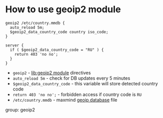# How to use geoip2 module

```nginx
geoip2 /etc/country.mmdb {
  auto_reload 5m;
  $geoip2_data_country_code country iso_code;
}

server {
  if ( $geoip2_data_country_code = "RU" ) {
    return 403 'no no';
  }
}
```

- `geoip2` - [lib:geoip2 module](/nginx/how-to-install-geoip2-modile) directives
- `auto_reload 5m` - check for DB updates every 5 minutes
- `$geoip2_data_country_code` - this variable will store detected country code
- `return 403 'no no';` - forbidden access if country code is `RU`
- `/etc/country.mmdb` - maxmind [geoip database](https://dev.maxmind.com/geoip/geolite2-free-geolocation-data?lang=en) file

group: geoip2


